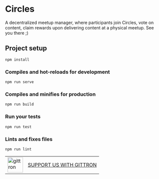 # Circles

A decentralized meetup manager, where participants join Circles, vote on content, claim rewards upon delivering content at a physical meetup. See you there ;)

## Project setup
```
npm install
```

### Compiles and hot-reloads for development
```
npm run serve
```

### Compiles and minifies for production
```
npm run build
```

### Run your tests
```
npm run test
```

### Lints and fixes files
```
npm run lint
```

<table border="0"><tr>  <td><a href="https://gittron.me/bots/0xdb973efeff1c997011c28a5e9b5f06ac"><img src="https://s3.amazonaws.com/od-flat-svg/0xdb973efeff1c997011c28a5e9b5f06ac.png" alt="gittron" width="50"/></a></td><td><a href="https://gittron.me/bots/0xdb973efeff1c997011c28a5e9b5f06ac">SUPPORT US WITH GITTRON</a></td></tr></table>
